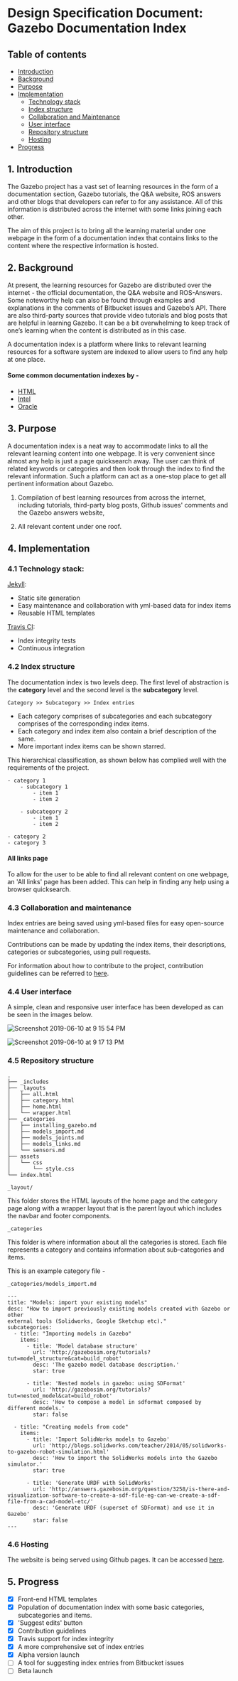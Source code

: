 # Design Specification Document: Gazebo Documentation Index

## Table of contents
- [Introduction](https://github.com/osrf/gazebo-doc-index/blob/master/design_spec.md#1-introduction)
- [Background](https://github.com/osrf/gazebo-doc-index/blob/master/design_spec.md#2-background)
- [Purpose](https://github.com/osrf/gazebo-doc-index/blob/master/design_spec.md#3-purpose)
- [Implementation](https://github.com/osrf/gazebo-doc-index/blob/master/design_spec.md#4-implementation)
  - [Technology stack](https://github.com/osrf/gazebo-doc-index/blob/master/design_spec.md#41-technology-stack)
  - [Index structure](https://github.com/osrf/gazebo-doc-index/blob/master/design_spec.md#42-index-structure)
  - [Collaboration and Maintenance](https://github.com/osrf/gazebo-doc-index/blob/master/design_spec.md#43-collaboration-and-maintenance)
  - [User interface](https://github.com/osrf/gazebo-doc-index/blob/master/design_spec.md#44-user-interface)
  - [Repository structure](https://github.com/osrf/gazebo-doc-index/blob/master/design_spec.md#45-repository-structure)
  - [Hosting](https://github.com/osrf/gazebo-doc-index/blob/master/design_spec.md#46-hosting)
- [Progress](https://github.com/osrf/gazebo-doc-index/blob/master/design_spec.md#5-progress)


## 1. Introduction

The Gazebo project has a vast set of learning resources in the form of a
documentation section, Gazebo tutorials, the Q&A website, ROS answers and other
blogs that developers can refer to for any assistance. All of this information
is distributed across the internet with some links joining each other. 

The aim of this project is to bring all the learning material under one webpage
in the form of a documentation index that contains links to the content where
the respective information is hosted. 

## 2. Background
At present, the learning resources for Gazebo are distributed over the internet - 
the official documentation, the Q&A website and ROS-Answers. Some noteworthy
help can also be found through examples and explanations in the comments of Bitbucket
issues and Gazebo’s API. There are also third-party sources that provide video
tutorials and blog posts that are helpful in learning Gazebo. It can be a bit
overwhelming to keep track of one’s learning when the content is distributed
as in this case.

A documentation index is a platform where links to relevant learning resources
for a software system are indexed to allow users to find any help at one place.

#### Some common documentation indexes by - 

- [HTML](https://developer.mozilla.org/en-US/docs/Web/HTML/Index)
- [Intel](https://www.intel.com/content/www/us/en/programmable/documentation/lit-index.html)
- [Oracle](https://www.oracle.com/technetwork/indexes/documentation/index-100966.html)

## 3. Purpose

A documentation index is a neat way to accommodate links to all the relevant
learning content into one webpage. It is very convenient since almost any help
is just a page quicksearch away. The user can think of related keywords or
categories and then look through the index to find the relevant information.
Such a platform can act as a one-stop place to get all pertinent information about Gazebo.


1. Compilation of best learning resources from across the internet, including 
tutorials, third-party blog posts, Github issues' comments and the Gazebo answers website,

2. All relevant content under one roof.

## 4. Implementation

### 4.1 Technology stack:

[Jekyll](https://jekyllrb.com/): 
- Static site generation
- Easy maintenance and collaboration with yml-based data for index items
- Reusable HTML templates

[Travis CI](https://travis-ci.org/): 
- Index integrity tests
- Continuous integration

### 4.2 Index structure

The documentation index is two levels deep. The first level of abstraction is
the **category** level and the second level is the **subcategory** level.

```Category >> Subcategory >> Index entries```

- Each category comprises of subcategories and each subcategory comprises of 
the corresponding index items. 
- Each category and index item also contain a brief description of the same.
- More important index items can be shown starred.

This hierarchical classification, as shown below has complied well with the
requirements of the project.

```
- category 1
    - subcategory 1
        - item 1 
        - item 2

    - subcategory 2
        - item 1 
        - item 2

- category 2 
- category 3
```


#### All links page

To allow for the user to be able to find all relevant content on one webpage,
an 'All links' page has been added. This can help in finding any help using a
browser quicksearch.

### 4.3 Collaboration and maintenance
Index entries are being saved using yml-based files for easy open-source
maintenance and collaboration.

Contributions can be made by updating the index items, their descriptions,
categories or subcategories, using pull requests. 

For information about how to contribute to the project, contribution guidelines
can be referred to [here](https://github.com/osrf/gazebo-doc-index/blob/master/CONTRIBUTING.md).

### 4.4 User interface

A simple, clean and responsive user interface has been developed as can be seen
in the images below.

![Screenshot 2019-06-10 at 9 15 54 PM](https://user-images.githubusercontent.com/24846546/59219032-0e7c2500-8bb1-11e9-88e9-2de2ed3bf3c7.png)

![Screenshot 2019-06-10 at 9 17 13 PM](https://user-images.githubusercontent.com/24846546/59219041-1340d900-8bb1-11e9-8604-c0fb612f1a63.png)

### 4.5 Repository structure

```
.
├── _includes
├── _layouts
│   ├── all.html
│   ├── category.html
│   ├── home.html
│   └── wrapper.html
├── _categories
│   ├── installing_gazebo.md
│   ├── models_import.md
│   ├── models_joints.md
│   ├── models_links.md
│   └── sensors.md
├── assets
│   └── css
│       └── style.css
└── index.html
```

```_layout/```

This folder stores the HTML layouts of the home page and the category page
along with a wrapper layout that is the parent layout which includes the navbar
and footer components.


```_categories```

This folder is where information about all the categories is stored. Each file
represents a category and contains information about sub-categories and items.

This is an example category file -

```_categories/models_import.md```
```
---
title: "Models: import your existing models"
desc: "How to import previously existing models created with Gazebo or other
external tools (Solidworks, Google Sketchup etc)."
subcategories: 
  - title: "Importing models in Gazebo"
    items: 
      - title: 'Model database structure'
        url: 'http://gazebosim.org/tutorials?tut=model_structure&cat=build_robot'
        desc: 'The gazebo model database description.'
        star: true

      - title: 'Nested models in gazebo: using SDFormat'
        url: 'http://gazebosim.org/tutorials?tut=nested_model&cat=build_robot'
        desc: 'How to compose a model in sdformat composed by different models.'
        star: false 

  - title: "Creating models from code"
    items: 
      - title: 'Import SolidWorks models to Gazebo'
        url: 'http://blogs.solidworks.com/teacher/2014/05/solidworks-to-gazebo-robot-simulation.html'
        desc: 'How to import the SolidWorks models into the Gazebo simulator.'
        star: true

      - title: 'Generate URDF with SolidWorks'
        url: 'http://answers.gazebosim.org/question/3258/is-there-and-visualization-software-to-create-a-sdf-file-eg-can-we-create-a-sdf-file-from-a-cad-model-etc/'
        desc: 'Generate URDF (superset of SDFormat) and use it in Gazebo'
        star: false
---
```

### 4.6 Hosting

The website is being served using Github pages. It can be accessed [here](https://osrf.github.io/gazebo-doc-index/).


## 5. Progress

- [x]  Front-end HTML templates
- [x]  Population of documentation index with some basic categories, subcategories and items.
- [x]  'Suggest edits' button
- [x]  Contribution guidelines
- [x]  Travis support for index integrity
- [x]  A more comprehensive set of index entries
- [x]  Alpha version launch
- [ ]  A tool for suggesting index entries from Bitbucket issues
- [ ]  Beta launch
